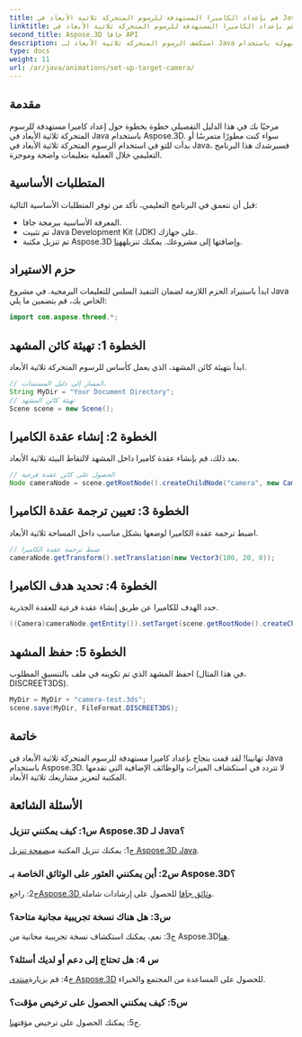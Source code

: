 ```yaml
---
title: قم بإعداد الكاميرا المستهدفة للرسوم المتحركة ثلاثية الأبعاد في Java | Aspose.3D تعليمي
linktitle: قم بإعداد الكاميرا المستهدفة للرسوم المتحركة ثلاثية الأبعاد في Java | Aspose.3D تعليمي
second_title: Aspose.3D جافا API
description: استكشف الرسوم المتحركة ثلاثية الأبعاد لـ Java بسهولة باستخدام Aspose.3D. اتبع البرنامج التعليمي لدينا للحصول على دليل خطوة بخطوة. قم بالتنزيل الآن للاستمتاع برحلة تطوير ثلاثية الأبعاد آسرة.
type: docs
weight: 11
url: /ar/java/animations/set-up-target-camera/
---
```

## مقدمة

مرحبًا بك في هذا الدليل التفصيلي خطوة بخطوة حول إعداد كاميرا مستهدفة للرسوم المتحركة ثلاثية الأبعاد في Java باستخدام Aspose.3D. سواء كنت مطورًا متمرسًا أو بدأت للتو في استخدام الرسوم المتحركة ثلاثية الأبعاد في Java، فسيرشدك هذا البرنامج التعليمي خلال العملية بتعليمات واضحة وموجزة.

## المتطلبات الأساسية

قبل أن نتعمق في البرنامج التعليمي، تأكد من توفر المتطلبات الأساسية التالية:

- المعرفة الأساسية ببرمجة جافا.
- تم تثبيت Java Development Kit (JDK) على جهازك.
-  تم تنزيل مكتبة Aspose.3D وإضافتها إلى مشروعك. يمكنك تنزيله[هنا](https://releases.aspose.com/3d/java/).

## حزم الاستيراد

ابدأ باستيراد الحزم اللازمة لضمان التنفيذ السلس للتعليمات البرمجية. في مشروع Java الخاص بك، قم بتضمين ما يلي:

```java
import com.aspose.threed.*;
```

## الخطوة 1: تهيئة كائن المشهد

ابدأ بتهيئة كائن المشهد، الذي يعمل كأساس للرسوم المتحركة ثلاثية الأبعاد.

```java
// المسار إلى دليل المستندات.
String MyDir = "Your Document Directory";
// تهيئة كائن المشهد
Scene scene = new Scene();
```

## الخطوة 2: إنشاء عقدة الكاميرا

بعد ذلك، قم بإنشاء عقدة كاميرا داخل المشهد لالتقاط البيئة ثلاثية الأبعاد.

```java
// الحصول على كائن عقدة فرعية
Node cameraNode = scene.getRootNode().createChildNode("camera", new Camera());
```

## الخطوة 3: تعيين ترجمة عقدة الكاميرا

اضبط ترجمة عقدة الكاميرا لوضعها بشكل مناسب داخل المساحة ثلاثية الأبعاد.

```java
// ضبط ترجمة عقدة الكاميرا
cameraNode.getTransform().setTranslation(new Vector3(100, 20, 0));
```

## الخطوة 4: تحديد هدف الكاميرا

حدد الهدف للكاميرا عن طريق إنشاء عقدة فرعية للعقدة الجذرية.

```java
((Camera)cameraNode.getEntity()).setTarget(scene.getRootNode().createChildNode("target"));
```

## الخطوة 5: حفظ المشهد

احفظ المشهد الذي تم تكوينه في ملف بالتنسيق المطلوب (في هذا المثال، DISCREET3DS).

```java
MyDir = MyDir + "camera-test.3ds";
scene.save(MyDir, FileFormat.DISCREET3DS);
```

## خاتمة

تهانينا! لقد قمت بنجاح بإعداد كاميرا مستهدفة للرسوم المتحركة ثلاثية الأبعاد في Java باستخدام Aspose.3D. لا تتردد في استكشاف الميزات والوظائف الإضافية التي تقدمها المكتبة لتعزيز مشاريعك ثلاثية الأبعاد.

## الأسئلة الشائعة

### س1: كيف يمكنني تنزيل Aspose.3D لـ Java؟

 ج1: يمكنك تنزيل المكتبة من[صفحة تنزيل Aspose.3D Java](https://releases.aspose.com/3d/java/).

### س2: أين يمكنني العثور على الوثائق الخاصة بـ Aspose.3D؟

 ج2: راجع[Aspose.3D وثائق جافا](https://reference.aspose.com/3d/java/) للحصول على إرشادات شاملة.

### س3: هل هناك نسخة تجريبية مجانية متاحة؟

 ج3: نعم، يمكنك استكشاف نسخة تجريبية مجانية من Aspose.3D[هنا](https://releases.aspose.com/).

### س 4: هل تحتاج إلى دعم أو لديك أسئلة؟

 ج4: قم بزيارة[منتدى Aspose.3D](https://forum.aspose.com/c/3d/18) للحصول على المساعدة من المجتمع والخبراء.

### س5: كيف يمكنني الحصول على ترخيص مؤقت؟

ج5: يمكنك الحصول على ترخيص مؤقت[هنا](https://purchase.aspose.com/temporary-license/).